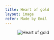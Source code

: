 ```yaml
---
title: Heart of gold
layout: image
refer: Made by Emil
---
```

<figure class="bleed">
<img src="/img/emil-drawing/IMG_0342.jpg" alt="Heart of gold">
</figure>